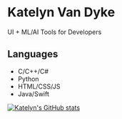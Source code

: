 # Katelyn Van Dyke

UI + ML/AI Tools for Developers

## Languages
* C/C++/C#
* Python
* HTML/CSS/JS
* Java/Swift

[![Katelyn's GitHub stats](https://github-readme-stats.vercel.app/api?username=KatelynVanDyke)](https://github.com/anuraghazra/github-readme-stats)